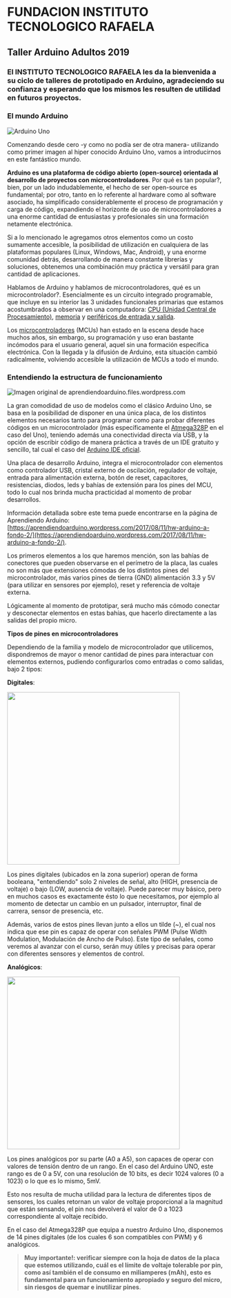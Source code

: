 # **FUNDACION INSTITUTO TECNOLOGICO RAFAELA**
## **Taller Arduino Adultos 2019**

### **El INSTITUTO TECNOLOGICO RAFAELA les da la bienvenida a su ciclo de talleres de prototipado en Arduino, agradeciendo su confianza y esperando que los mismos les resulten de utilidad en futuros proyectos.**

### El mundo Arduino

![Arduino Uno](https://store-cdn.arduino.cc/usa/catalog/product/cache/1/image/520x330/604a3538c15e081937dbfbd20aa60aad/a/0/a000066_featured_4.jpg)

Comenzando desde cero -y como no podía ser de otra manera- utilizando como primer imagen al hiper conocido Arduino Uno, vamos a introducirnos en este fantástico mundo.

**Arduino es una plataforma de código abierto (open-source) orientada al desarrollo de proyectos con microcontroladores**. Por qué es tan popular?, bien, por un lado indudablemente, el hecho de ser open-source es fundamental; por otro, tanto en lo referente al hardware como al software asociado, ha simplificado considerablemente el proceso de programación y carga de código, expandiendo el horizonte de uso de microcontroladores a una enorme cantidad de entusiastas y profesionales sin una formación netamente electrónica.

Si a lo mencionado le agregamos otros elementos como un costo sumamente accesible, la posibilidad de utilización en cualquiera de las plataformas populares (Linux, Windows, Mac, Android), y una enorme comunidad detrás, desarrollando de manera constante librerías y soluciones, obtenemos una combinación muy práctica y versátil para gran cantidad de aplicaciones.

Hablamos de Arduino y hablamos de microcontroladores, qué es un microcontrolador?. Esencialmente es un circuito integrado programable, que incluye en su interior las 3 unidades funcionales primarias que estamos acostumbrados a observar en una computadora: [CPU (Unidad Central de Procesamiento)](https://es.wikipedia.org/wiki/Unidad_central_de_procesamiento), [memoria](https://es.wikipedia.org/wiki/Memoria_(inform%C3%A1tica)) y [periféricos de entrada y salida](https://es.wikipedia.org/wiki/Perif%C3%A9rico_(inform%C3%A1tica)).

Los [microcontroladores](https://es.wikipedia.org/wiki/Microcontrolador) (MCUs) han estado en la escena desde hace muchos años, sin embargo, su programación y uso eran bastante incómodos para el usuario general, aquel sin una formación específica electrónica. Con la llegada y la difusión de Arduino, esta situación cambió radicalmente, volviendo accesible la utilización de MCUs a todo el mundo.

### Entendiendo la estructura de funcionamiento

![Imagen original de aprendiendoarduino.files.wordpress.com](https://aprendiendoarduino.files.wordpress.com/2017/08/componetes-uno.jpg)

La gran comodidad de uso de modelos como el clásico Arduino Uno, se basa en la posibilidad de disponer en una única placa, de los distintos elementos necesarios tanto para programar como para probar diferentes códigos en un microcontrolador (más específicamente el [Atmega328P](https://es.wikipedia.org/wiki/Atmega328) en el caso del Uno), teniendo además una conectividad directa vía USB, y la opción de escribir código de manera práctica a través de un IDE gratuito y sencillo, tal cual el caso del [Arduino IDE oficial](https://www.arduino.cc/en/Main/Software).

Una placa de desarrollo Arduino, integra el microcontrolador con elementos como controlador USB, cristal externo de oscilación, regulador de voltaje, entrada para alimentación externa, botón de reset, capacitores, resistencias, diodos, leds y bahías de extensión para los pines del MCU, todo lo cual nos brinda mucha practicidad al momento de probar desarrollos.

Información detallada sobre este tema puede encontrarse en la página de Aprendiendo Arduino: [https://aprendiendoarduino.wordpress.com/2017/08/11/hw-arduino-a-fondo-2/](https://aprendiendoarduino.wordpress.com/2017/08/11/hw-arduino-a-fondo-2/).

Los primeros elementos a los que haremos mención, son las bahías de conectores que pueden observarse en el perímetro de la placa, las cuales no son más que extensiones cómodas de los distintos pines del microcontrolador, más varios pines de tierra (GND) alimentación 3.3 y 5V (para utilizar en sensores por ejemplo), reset y referencia de voltaje externa.

Lógicamente al momento de prototipar, será mucho más cómodo conectar y desconectar elementos en estas bahías, que hacerlo directamente a las salidas del propio micro.

<b>Tipos de pines en microcontroladores</b>

Dependiendo de la familia y modelo de microcontrolador que utilicemos, dispondremos de mayor o menor cantidad de pines para interactuar con elementos externos, pudiendo configurarlos como entradas o como salidas, bajo 2 tipos:

<b>Digitales</b>:

<img src="https://openwebinars.net/media/django-summernote/2015-01-31/12bddab0-3d93-4510-98ca-ef8a7410ed11.jpg" width="400">

Los pines digitales (ubicados en la zona superior) operan de forma booleana, "entendiendo" solo 2 niveles de señal, alto (HIGH, presencia de voltaje) o bajo (LOW, ausencia de voltaje). Puede parecer muy básico, pero en muchos casos es exactamente ésto lo que necesitamos, por ejemplo al momento de detectar un cambio en un pulsador, interruptor, final de carrera, sensor de presencia, etc.

Además, varios de estos pines llevan junto a ellos un tilde (~), el cual nos indica que ese pin es capaz de operar con señales PWM (Pulse Width Modulation, Modulación de Ancho de Pulso). Este tipo de señales, como veremos al avanzar con el curso, serán muy útiles y precisas para operar con diferentes sensores y elementos de control.

<b>Analógicos</b>:

<img src="https://openwebinars.net/media/django-summernote/2015-01-31/dea32eaf-5a37-4f8d-aeaf-4db538d71020.jpg" width="400">

Los pines analógicos por su parte (A0 a A5), son capaces de operar con valores de tensión dentro de un rango. En el caso del Arduino UNO, este rango es de 0 a 5V, con una resolución de 10 bits, es decir 1024 valores (0 a 1023) o lo que es lo mismo, 5mV.

Esto nos resulta de mucha utilidad para la lectura de diferentes tipos de sensores, los cuales retornan un valor de voltaje proporcional a la magnitud que están sensando, el pin nos devolverá el valor de 0 a 1023 correspondiente al voltaje recibido.

En el caso del Atmega328P que equipa a nuestro Arduino Uno, disponemos de 14 pines digitales (de los cuales 6 son compatibles con PWM) y 6 analógicos.

> <b>Muy importante!: verificar siempre con la hoja de datos de la placa que estemos utilizando, cuál es el límite de voltaje tolerable por pin, como así también el de consumo en miliamperes (mAh), esto es fundamental para un funcionamiento apropiado y seguro del micro, sin riesgos de quemar e inutilizar pines</b>.